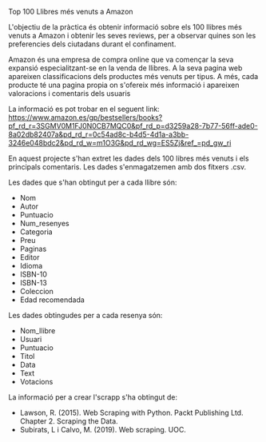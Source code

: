 Top 100 Llibres més venuts a Amazon

L'objectiu de la pràctica és obtenir informació sobre els 100 llibres més venuts a Amazon i obtenir les seves reviews, 
per a observar quines son les preferencies dels ciutadans durant el confinament.

Amazon és una empresa de compra online que va començar la seva expansió especialitzant-se en la venda de llibres. A la seva pagina web apareixen classificacions dels productes més venuts per tipus. A més, cada producte té una pagina propia on s'ofereix més informació i apareixen valoracions i comentaris dels usuaris   

La informació es pot trobar en el seguent link:
https://www.amazon.es/gp/bestsellers/books?pf_rd_r=3SGMV0M1FJ0N0CB7MQC0&pf_rd_p=d3259a28-7b77-56ff-ade0-8a02db82407a&pd_rd_r=0c54ad8c-b4d5-4d1a-a3bb-3246e048bdc2&pd_rd_w=m1O3G&pd_rd_wg=ES5Zj&ref_=pd_gw_ri

En aquest projecte s'han extret les dades dels 100 libres més venuts i els principals comentaris. Les dades s'enmagatzemen amb dos fitxers .csv.

Les dades que s'han obtingut per a cada llibre són: 

- Nom
- Autor
- Puntuacio
- Num_resenyes
- Categoria
- Preu
- Paginas
- Editor
- Idioma
- ISBN-10
- ISBN-13
- Coleccion
- Edad recomendada

Les dades obtingudes per a cada resenya són:

- Nom_llibre
- Usuari
- Puntuacio
- Titol
- Data
- Text
- Votacions

La informació per a crear l'scrapp s'ha obtingut de: 

- Lawson, R. (2015). Web Scraping with Python. Packt Publishing Ltd. Chapter 2. Scraping the Data.
- Subirats, L i Calvo, M. (2019). Web scraping. UOC. 

